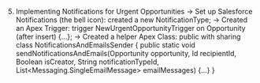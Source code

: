 5. Implementing Notifications for Urgent Opportunities
-> Set up Salesforce Notifications (the bell icon): created a new NotificationType;
-> Created an Apex Trigger: trigger NewUrgentOpportunityTrigger on Opportunity (after insert) {...};
-> Created a helper Apex Class:
   public with sharing class NotificationsAndEmailsSender {
     public static void sendNotificationsAndEmails(Opportunity opportunity, Id recipientId, Boolean isCreator, String notificationTypeId, List<Messaging.SingleEmailMessage> emailMessages) {...}
   }
   
